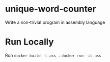 # unique-word-counter
Write a non-trivial program in assembly language

# Run Locally
Run
`docker build -t ass .`
`docker run -it ass`
